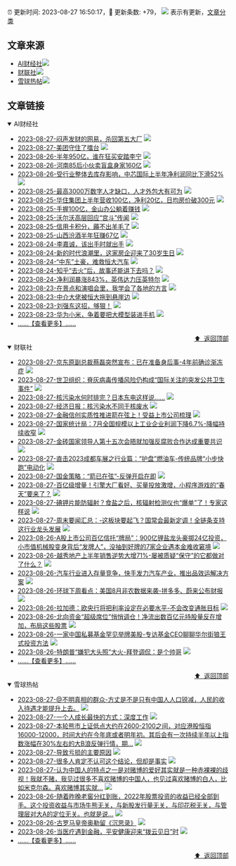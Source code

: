 ##

:alarm_clock: 更新时间: 2023-08-27 16:50:17，:rocket: 更新条数: +79， ![](/assets/dot.png) 表示有更新，[文章分类](/TAGS.md)

## 文章来源

- [AI财经社](#ai财经社)![](/assets/dot.png)   
- [财联社](#财联社)![](/assets/dot.png)   
- [雪球热帖](#雪球热帖)![](/assets/dot.png)   

## 文章链接

<details open>
<summary id="ai财经社">
 AI财经社
</summary>


- [2023-08-27-闷声发财的网易，杀回第五大厂](https://www.aicaijing.com.cn/article/18610) ![](/assets/new.png)  
- [2023-08-27-美团守住了擂台](https://www.aicaijing.com.cn/article/18611) ![](/assets/new.png)  
- [2023-08-26-半年950亿，谁在狂买安踏李宁](https://www.aicaijing.com.cn/article/18607) ![](/assets/new.png)  
- [2023-08-26-河南85后小伙卖盲盒身家160亿](https://www.aicaijing.com.cn/article/18608) ![](/assets/new.png)  
- [2023-08-26-受行业整体去库存影响，中芯国际上半年净利润同比下滑52%](https://www.aicaijing.com.cn/article/18609) ![](/assets/new.png)  
- [2023-08-25-最高3000万数字人才缺口，人才外包大有可为](https://www.aicaijing.com.cn/article/18601) ![](/assets/new.png)  
- [2023-08-25-华住集团上半年营收100亿，净利20亿，日均房价破300元](https://www.aicaijing.com.cn/article/18602) ![](/assets/new.png)  
- [2023-08-25-手握100亿，金山办公躺着赚钱](https://www.aicaijing.com.cn/article/18603) ![](/assets/new.png)  
- [2023-08-25-沃尔沃高层回应“宫斗”传闻](https://www.aicaijing.com.cn/article/18604) ![](/assets/new.png)  
- [2023-08-25-信用卡积分，薅不出羊毛了](https://www.aicaijing.com.cn/article/18605) ![](/assets/new.png)  
- [2023-08-25-山西汾酒半年狂赚67亿](https://www.aicaijing.com.cn/article/18606) ![](/assets/new.png)  
- [2023-08-24-李嘉诚，该出手时就出手](https://www.aicaijing.com.cn/article/18596) ![](/assets/new.png)  
- [2023-08-24-新的时代浪潮里，这家房企迎来了30岁生日](https://www.aicaijing.com.cn/article/18597) ![](/assets/new.png)  
- [2023-08-24-“中东”土豪，难救恒大汽车](https://www.aicaijing.com.cn/article/18598) ![](/assets/new.png)  
- [2023-08-24-知乎“去火”后，故事还能讲下去吗？](https://www.aicaijing.com.cn/article/18599) ![](/assets/new.png)  
- [2023-08-24-净利润暴涨843%，英伟达力压英特尔](https://www.aicaijing.com.cn/article/18600) ![](/assets/new.png)  
- [2023-08-23-在景点和演唱会里，我学会了各地的方言](https://www.aicaijing.com.cn/article/18591) ![](/assets/new.png)  
- [2023-08-23-中介大佬被恒大拖到悬崖边](https://www.aicaijing.com.cn/article/18592) ![](/assets/new.png)  
- [2023-08-23-刘强东这招，够狠！](https://www.aicaijing.com.cn/article/18593) ![](/assets/new.png)  
- [2023-08-23-华为小米，争着要把大模型装进手机](https://www.aicaijing.com.cn/article/18594) ![](/assets/new.png)  
- [......【查看更多】......](/details/AI财经社.md)

<div align="right"><a href="#文章来源">⬆ &nbsp;返回顶部</a></div>
</details>

<details open>
<summary id="财联社">
 财联社
</summary>


- [2023-08-27-京东原副总裁蔡磊突然宣布：已在准备身后事-4年前确诊渐冻症](https://www.cls.cn/detail/1444035) ![](/assets/new.png)  
- [2023-08-27-世卫组织：脊灰病毒传播风险仍构成“国际关注的突发公共卫生事件”](https://www.cls.cn/detail/1443983) ![](/assets/new.png)  
- [2023-08-27-核污染水何时排完？日本东电这样说……](https://www.cls.cn/detail/1444033) ![](/assets/new.png)  
- [2023-08-27-经济日报：核污染水不同于核废水](https://www.cls.cn/detail/1444031) ![](/assets/new.png)  
- [2023-08-27-金融信创实质性推进箭在弦上！受益上市公司梳理](https://www.cls.cn/detail/1443748) ![](/assets/new.png)  
- [2023-08-27-国家统计局：7月全国规模以上工业企业利润下降6.7%-降幅持续收窄](https://www.cls.cn/detail/1444027) ![](/assets/new.png)  
- [2023-08-27-金砖国家领导人第十五次会晤就加强反腐败合作达成重要共识](https://www.cls.cn/detail/1444025) ![](/assets/new.png)  
- [2023-08-27-直击2023成都车展之行业篇：“护盘”燃油车-传统品牌“小步快跑”电动化](https://www.cls.cn/detail/1445218) ![](/assets/new.png)  
- [2023-08-27-国金策略：“箭已在弦”-反弹开启在即](https://www.cls.cn/detail/1442317) ![](/assets/new.png)  
- [2023-08-27-百亿级增量！引擎大厂看好、买量投放激增，小程序游戏的“春天”要来了？](https://www.cls.cn/detail/1445247) ![](/assets/new.png)  
- [2023-08-27-碘钾片能防辐射？食盐之后，核辐射检测仪也“爆单”了！专家这样说](https://www.cls.cn/detail/1444022) ![](/assets/new.png)  
- [2023-08-27-周末要闻汇总：-这板块要起飞？国常会最新定调！全链条支持这行业龙头发展](https://www.cls.cn/detail/1445299) ![](/assets/new.png)  
- [2023-08-26-A股上市公司百亿信托“牌局”：900亿锂盐龙头豪掷24亿投资，小市值机械股变身背后“发牌人”，没抽到好牌的7家企业遇本金难收窘境](https://www.cls.cn/detail/1442970) ![](/assets/new.png)  
- [2023-08-26-越秀地产上半年销售逆势大增71%-屡被质疑“保守”的它都做对了什么？](https://www.cls.cn/detail/1445079) ![](/assets/new.png)  
- [2023-08-26-汽车行业进入存量竞争，快手发力汽车产业，推出品效运解决方案](https://www.cls.cn/detail/1445093) ![](/assets/new.png)  
- [2023-08-26-环球下周看点：美国8月非农数据来袭-拼多多、蔚来公布财报](https://www.cls.cn/detail/1445095) ![](/assets/new.png)  
- [2023-08-26-拉加德：欧央行将把利率设定在必要水平-不会改变通胀目标](https://www.cls.cn/detail/1445137) ![](/assets/new.png)  
- [2023-08-26-北向资金“超级席位”悄悄调仓！净流出数百亿元持股量反在增加，布局这些股票](https://www.cls.cn/detail/1445142) ![](/assets/new.png)  
- [2023-08-26-一家中国私募基金罕见举牌美股-专访基金CEO聊聊华尔街狼王式投资方法](https://www.cls.cn/detail/1445145) ![](/assets/new.png)  
- [2023-08-26-特朗普“嫌犯大头照”大火-拜登调侃：是个帅哥](https://www.cls.cn/detail/1445156) ![](/assets/new.png)  
- [......【查看更多】......](/details/财联社.md)

<div align="right"><a href="#文章来源">⬆ &nbsp;返回顶部</a></div>
</details>

<details open>
<summary id="雪球热帖">
 雪球热帖
</summary>


- [2023-08-27-@不明真相的群众-方丈是不是只有中国人人口锐减，人民的收入待遇才能提升上去。](https://xueqiu.com/5219644076/259419201) ![](/assets/new.png)  
- [2023-08-27-一个人成长最快的方式：深度工作](https://xueqiu.com/2524803655/259419410) ![](/assets/new.png)  
- [2023-08-27-本轮熊市上证低点大约在2600-2100之间，对应港股恒指16000-12000，时间大约在今年底或者明年初。其后会有一次持续半年以上指数涨幅在30%左右的大B浪反弹行情，期...](https://xueqiu.com/5055730096/259421284) ![](/assets/new.png)  
- [2023-08-27-导致亏损的主要原因](https://xueqiu.com/2201555376/259422113) ![](/assets/new.png)  
- [2023-08-27-很多人肯定不认可这个结论，但却是事实](https://xueqiu.com/6146592061/259423621) ![](/assets/new.png)  
- [2023-08-27-认为中国人的特点之一是对赌博的爱好其实就是一种赤裸裸的歧视！我就不赌，我见过很多不喜欢赌博的中国人，也见过喜欢赌博的白人，比如米克尔森。喜欢赌博其实就...](https://xueqiu.com/1247347556/259428890) ![](/assets/new.png)  
- [2023-08-26-随着昨晚老窖分红到账，2022年股票投资的收益已经全部到手。这个投资收益与市场牛熊无关，与新股发行量无关，与印花税无关，与管理层对大A的定位无关。也就是说...](https://xueqiu.com/6943894433/259409777) ![](/assets/new.png)  
- [2023-08-26-古罗马皇帝奥勒留《沉思录》](https://xueqiu.com/2524803655/259410735) ![](/assets/new.png)  
- [2023-08-26-当医疗遇到金融，平安健康迎来“拨云见日”时](https://xueqiu.com/4660283758/259412475) ![](/assets/new.png)  
- [......【查看更多】......](/details/雪球热帖.md)

<div align="right"><a href="#文章来源">⬆ &nbsp;返回顶部</a></div>
</details>
